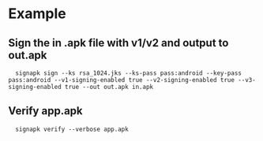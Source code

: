# Example
## Sign the in .apk file with v1/v2 and output to out.apk
```
  signapk sign --ks rsa_1024.jks --ks-pass pass:android --key-pass pass:android --v1-signing-enabled true --v2-signing-enabled true --v3-signing-enabled true --out out.apk in.apk
```

## Verify app.apk
```
  signapk verify --verbose app.apk
```
